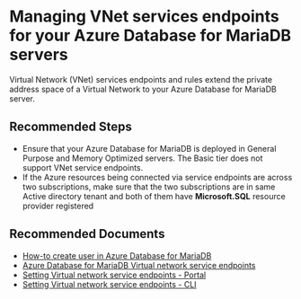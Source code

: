 <properties
    pageTitle="Managing VNet services endpoints for your Azure Database for MariaDB servers"
    description="Managing VNet services endpoints for your Azure Database for MariaDB servers"
    service="microsoft.dbformariadb"
    resource="servers"
    authors="ajlam"
    ms.author="andrela"
    displayOrder="350"
    selfHelpType="generic"
    supportTopicIds="32640160"
    resourceTags="servers, databases"
    productPesIds="16617"
    cloudEnvironments="public"
    articleId="9a1c4ed4-2e58-4950-b361-44fda327f26f"
/>

# Managing VNet services endpoints for your Azure Database for MariaDB servers

Virtual Network (VNet) services endpoints and rules extend the private address space of a Virtual Network to your Azure Database for MariaDB server.

## **Recommended Steps**

* Ensure that your Azure Database for MariaDB is deployed in General Purpose and Memory Optimized servers. The Basic tier does not support VNet service endpoints.
* If the Azure resources being connected via service endpoints are across two subscriptions, make sure that the two subscriptions are in same Active directory tenant and both of them have **Microsoft.SQL** resource provider registered

## **Recommended Documents**

* [How-to create user in Azure Database for MariaDB](https://docs.microsoft.com/azure/mariadb/howto-create-users)<br>
* [Azure Database for MariaDB Virtual network service endpoints](https://docs.microsoft.com/azure/mariadb/concepts-data-access-security-vnet/)<br>
* [Setting Virtual network service endpoints - Portal](https://docs.microsoft.com/azure/mariadb/howto-manage-vnet-portal/)<br>
* [Setting Virtual network service endpoints - CLI](https://docs.microsoft.com/azure/mariadb/howto-manage-vnet-cli/)
